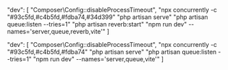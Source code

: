 "dev": [
    "Composer\\Config::disableProcessTimeout",
    "npx concurrently -c \"#93c5fd,#c4b5fd,#fdba74,#34d399\" \"php artisan serve\" \"php artisan queue:listen --tries=1\" \"php artisan reverb:start\" \"npm run dev\" --names='server,queue,reverb,vite'"
]

"dev": [
            "Composer\\Config::disableProcessTimeout",
            "npx concurrently -c \"#93c5fd,#c4b5fd,#fdba74\" \"php artisan serve\" \"php artisan queue:listen --tries=1\" \"npm run dev\" --names='server,queue,vite'"
        ]